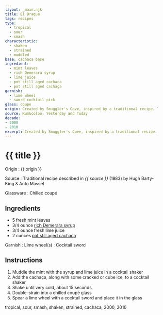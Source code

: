 ```yaml
---
layout: _main.njk
title: El Draque
tags: recipes
type:
  - tropical
  - sour
  - smash
characteristic:
  - shaken
  - strained
  - muddled
base: cachaca base
ingredient:
  - mint leaves
  - rich Demerara syrup
  - lime juice
  - pot still aged cachaca
  - pot still aged cachaça
garnish:
  - lime wheel
  - sword cocktail pick
glass: coupe
origin: Created by Smuggler's Cove, inspired by a traditional recipe. The drink is named for privateer Sir Francis Drake. Martin Cate believes the original to be the great-great (&times;14) grandfather of the mojito. He describes the early version as <q>a slurry, room-temperature mess.</q>
source: Rum&colon; Yesterday and Today
decade:
- 2000
- 2010
excerpt: Created by Smuggler's Cove, inspired by a traditional recipe. The drink is named for privateer Sir Francis Drake.
---
```

<!-- markdownlint-disable MD025 -->
# {{ title }}
<!-- markdownlint-enable MD025 -->

Origin
  : {{ origin }}

Source
  : Traditional recipe described in <cite><span data-pagefind-filter="Source">{{ source }}</span></cite> (1983) by Hugh Barty-King & Anto Massel

Glassware
  : Chilled coupé

## Ingredients

* 5 fresh mint leaves
* 3/4 ounce [rich Demerara syrup](/mixes/2-1-simple-syrup)
* 3/4 ounce fresh lime juice
* 2 ounces [pot still aged cachaça](/rums/06-rhum-pot-still-aged-cachaca/)

Garnish
  : <span data-pagefind-filter="Garnish">Lime wheel(s)</span>
  : <span data-pagefind-filter="Garnish">Cocktail sword</span>

## Instructions

1. Muddle the mint with the syrup and lime juice in a cocktail shaker
2. Add the cachaça, along with some cracked or cube ice, to a cocktail shaker
3. Shake until very cold, about 15 seconds
4. Double-strain into a chilled coupé glass
5. Spear a lime wheel with a cocktail sword and place it in the glass

<div
  class="sr-only"
  data-cat[0]="Drink"
  data-type[0]="Tropical"
  data-type[1]="Sour"
  data-type[2]="Smash"
  data-char[0]="Shaken"
  data-char[1]="Strained"
  data-char[2]="Muddled"
  data-base[0]="Cachaça"
  data-ingredient[0]="Mint leaves"
  data-ingredient[1]="Rich Demerara syrup"
  data-ingredient[2]="Lime juice"
  data-ingredient[3]="Pot still aged cachaça"
  data-pantry[0]="Mint leaves"
  data-pantry[1]="Lime wheel"
  data-juice[0]="Lime juice"
  data-syrup[0]="Rich Demerara syrup"
  data-liquor[0]="Pot still aged cachaça"
  data-origin[0]="Smuggler’s Cove"
  data-glass[0]="Coupé"
  data-garnish[0]="Cocktail pick"
  data-decade[0]="2000"
  data-decade[1]="2010"
  data-pagefind-filter="
    Category[data-cat[0]],
    Type[data-type[0]],
    Type[data-type[1]],
    Type[data-type[2]],
    Characteristic[data-char[0]],
    Characteristic[data-char[1]],
    Characteristic[data-char[2]],
    Base[data-base[0]],
    Ingredient[data-ingredient[0]],
    Ingredient[data-ingredient[1]],
    Ingredient[data-ingredient[2]],
    Ingredient[data-ingredient[3]],
    Pantry[data-pantry[0]],
    Pantry[data-pantry[1]],
    Juice[data-juice[0]],
    Syrup[data-syrup[0]],
    Liquor[data-liquor[0]],
    Origin[data-origin[0]],
    Glassware[data-glass[0]],
    Garnish[data-garnish[0]],
    Decade[data-decade[0]],
    Decade[data-decade[1]]
  "
>
</div>

<div class="keywords" aria-hidden>tropical, sour, smash, shaken, strained, cachaca, 2000, 2010</div>
